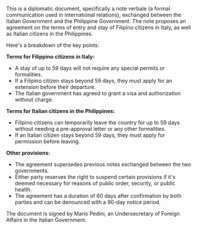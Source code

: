 This is a diplomatic document, specifically a note verbale (a formal communication used in international relations), exchanged between the Italian Government and the Philippine Government. The note proposes an agreement on the terms of entry and stay of Filipino citizens in Italy, as well as Italian citizens in the Philippines.

Here's a breakdown of the key points:

**Terms for Filippino citizens in Italy:**

* A stay of up to 59 days will not require any special permits or formalities.
* If a Filipino citizen stays beyond 59 days, they must apply for an extension before their departure.
* The Italian government has agreed to grant a visa and authorization without charge.

**Terms for Italian citizens in the Philippines:**

* Filipino citizens can temporarily leave the country for up to 59 days without needing a pre-approval letter or any other formalities.
* If an Italian citizen stays beyond 59 days, they must apply for permission before leaving.

**Other provisions:**

* The agreement supersedes previous notes exchanged between the two governments.
* Either party reserves the right to suspend certain provisions if it's deemed necessary for reasons of public order, security, or public health.
* The agreement has a duration of 60 days after confirmation by both parties and can be denounced with a 90-day notice period.

The document is signed by Mario Pedini, an Undersecretary of Foreign Affairs in the Italian Government.